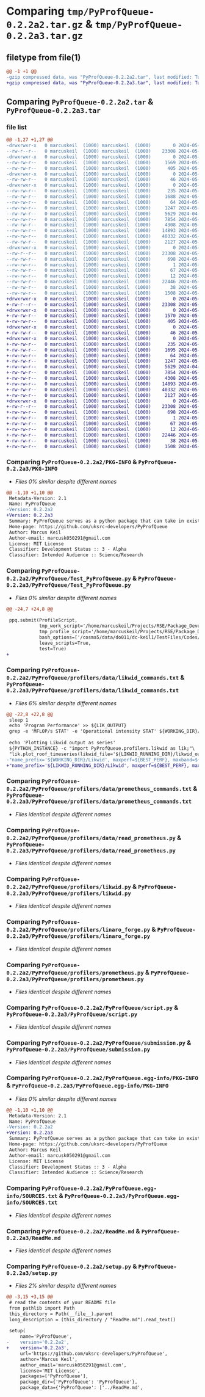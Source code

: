 # Comparing `tmp/PyProfQueue-0.2.2a2.tar.gz` & `tmp/PyProfQueue-0.2.2a3.tar.gz`

## filetype from file(1)

```diff
@@ -1 +1 @@
-gzip compressed data, was "PyProfQueue-0.2.2a2.tar", last modified: Tue May 28 14:55:47 2024, max compression
+gzip compressed data, was "PyProfQueue-0.2.2a3.tar", last modified: Tue May 28 15:01:12 2024, max compression
```

## Comparing `PyProfQueue-0.2.2a2.tar` & `PyProfQueue-0.2.2a3.tar`

### file list

```diff
@@ -1,27 +1,27 @@
-drwxrwxr-x   0 marcuskeil  (1000) marcuskeil  (1000)        0 2024-05-28 14:55:47.487489 PyProfQueue-0.2.2a2/
--rw-r--r--   0 marcuskeil  (1000) marcuskeil  (1000)    23308 2024-05-28 14:55:47.487489 PyProfQueue-0.2.2a2/PKG-INFO
-drwxrwxr-x   0 marcuskeil  (1000) marcuskeil  (1000)        0 2024-05-28 14:55:47.487489 PyProfQueue-0.2.2a2/PyProfQueue/
--rw-rw-r--   0 marcuskeil  (1000) marcuskeil  (1000)     1569 2024-05-28 12:53:45.000000 PyProfQueue-0.2.2a2/PyProfQueue/Test_PyProfQueue.py
--rw-rw-r--   0 marcuskeil  (1000) marcuskeil  (1000)      405 2024-05-28 14:52:21.000000 PyProfQueue-0.2.2a2/PyProfQueue/__init__.py
-drwxrwxr-x   0 marcuskeil  (1000) marcuskeil  (1000)        0 2024-05-28 14:55:47.487489 PyProfQueue-0.2.2a2/PyProfQueue/profilers/
--rw-rw-r--   0 marcuskeil  (1000) marcuskeil  (1000)       46 2024-05-28 14:52:35.000000 PyProfQueue-0.2.2a2/PyProfQueue/profilers/__init__.py
-drwxrwxr-x   0 marcuskeil  (1000) marcuskeil  (1000)        0 2024-05-28 14:55:47.487489 PyProfQueue-0.2.2a2/PyProfQueue/profilers/data/
--rw-rw-r--   0 marcuskeil  (1000) marcuskeil  (1000)      235 2024-05-14 13:59:27.000000 PyProfQueue-0.2.2a2/PyProfQueue/profilers/data/_template_commands.txt
--rw-rw-r--   0 marcuskeil  (1000) marcuskeil  (1000)     1688 2024-05-28 11:24:21.000000 PyProfQueue-0.2.2a2/PyProfQueue/profilers/data/likwid_commands.txt
--rw-rw-r--   0 marcuskeil  (1000) marcuskeil  (1000)       64 2024-05-22 13:33:14.000000 PyProfQueue-0.2.2a2/PyProfQueue/profilers/data/linaro_forge_commands.txt
--rw-rw-r--   0 marcuskeil  (1000) marcuskeil  (1000)     1247 2024-05-22 12:38:47.000000 PyProfQueue-0.2.2a2/PyProfQueue/profilers/data/prometheus_commands.txt
--rw-rw-r--   0 marcuskeil  (1000) marcuskeil  (1000)     5629 2024-04-24 08:36:01.000000 PyProfQueue-0.2.2a2/PyProfQueue/profilers/data/read_prometheus.py
--rw-rw-r--   0 marcuskeil  (1000) marcuskeil  (1000)     7854 2024-05-28 14:48:01.000000 PyProfQueue-0.2.2a2/PyProfQueue/profilers/likwid.py
--rw-rw-r--   0 marcuskeil  (1000) marcuskeil  (1000)     4308 2024-05-28 11:55:18.000000 PyProfQueue-0.2.2a2/PyProfQueue/profilers/linaro_forge.py
--rw-rw-r--   0 marcuskeil  (1000) marcuskeil  (1000)    14893 2024-05-22 12:39:54.000000 PyProfQueue-0.2.2a2/PyProfQueue/profilers/prometheus.py
--rw-rw-r--   0 marcuskeil  (1000) marcuskeil  (1000)    40332 2024-05-22 12:38:46.000000 PyProfQueue-0.2.2a2/PyProfQueue/script.py
--rw-rw-r--   0 marcuskeil  (1000) marcuskeil  (1000)     2127 2024-05-14 15:39:53.000000 PyProfQueue-0.2.2a2/PyProfQueue/submission.py
-drwxrwxr-x   0 marcuskeil  (1000) marcuskeil  (1000)        0 2024-05-28 14:55:47.487489 PyProfQueue-0.2.2a2/PyProfQueue.egg-info/
--rw-r--r--   0 marcuskeil  (1000) marcuskeil  (1000)    23308 2024-05-28 14:55:47.000000 PyProfQueue-0.2.2a2/PyProfQueue.egg-info/PKG-INFO
--rw-rw-r--   0 marcuskeil  (1000) marcuskeil  (1000)      698 2024-05-28 14:55:47.000000 PyProfQueue-0.2.2a2/PyProfQueue.egg-info/SOURCES.txt
--rw-rw-r--   0 marcuskeil  (1000) marcuskeil  (1000)        1 2024-05-28 14:55:47.000000 PyProfQueue-0.2.2a2/PyProfQueue.egg-info/dependency_links.txt
--rw-rw-r--   0 marcuskeil  (1000) marcuskeil  (1000)       67 2024-05-28 14:55:47.000000 PyProfQueue-0.2.2a2/PyProfQueue.egg-info/requires.txt
--rw-rw-r--   0 marcuskeil  (1000) marcuskeil  (1000)       12 2024-05-28 14:55:47.000000 PyProfQueue-0.2.2a2/PyProfQueue.egg-info/top_level.txt
--rw-rw-r--   0 marcuskeil  (1000) marcuskeil  (1000)    22446 2024-05-14 16:16:58.000000 PyProfQueue-0.2.2a2/ReadMe.md
--rw-rw-r--   0 marcuskeil  (1000) marcuskeil  (1000)       38 2024-05-28 14:55:47.487489 PyProfQueue-0.2.2a2/setup.cfg
--rw-rw-r--   0 marcuskeil  (1000) marcuskeil  (1000)     1508 2024-05-28 14:49:01.000000 PyProfQueue-0.2.2a2/setup.py
+drwxrwxr-x   0 marcuskeil  (1000) marcuskeil  (1000)        0 2024-05-28 15:01:12.761370 PyProfQueue-0.2.2a3/
+-rw-r--r--   0 marcuskeil  (1000) marcuskeil  (1000)    23308 2024-05-28 15:01:12.761370 PyProfQueue-0.2.2a3/PKG-INFO
+drwxrwxr-x   0 marcuskeil  (1000) marcuskeil  (1000)        0 2024-05-28 15:01:12.761370 PyProfQueue-0.2.2a3/PyProfQueue/
+-rw-rw-r--   0 marcuskeil  (1000) marcuskeil  (1000)     1570 2024-05-28 14:57:47.000000 PyProfQueue-0.2.2a3/PyProfQueue/Test_PyProfQueue.py
+-rw-rw-r--   0 marcuskeil  (1000) marcuskeil  (1000)      405 2024-05-28 15:00:59.000000 PyProfQueue-0.2.2a3/PyProfQueue/__init__.py
+drwxrwxr-x   0 marcuskeil  (1000) marcuskeil  (1000)        0 2024-05-28 15:01:12.761370 PyProfQueue-0.2.2a3/PyProfQueue/profilers/
+-rw-rw-r--   0 marcuskeil  (1000) marcuskeil  (1000)       46 2024-05-28 14:52:35.000000 PyProfQueue-0.2.2a3/PyProfQueue/profilers/__init__.py
+drwxrwxr-x   0 marcuskeil  (1000) marcuskeil  (1000)        0 2024-05-28 15:01:12.761370 PyProfQueue-0.2.2a3/PyProfQueue/profilers/data/
+-rw-rw-r--   0 marcuskeil  (1000) marcuskeil  (1000)      235 2024-05-14 13:59:27.000000 PyProfQueue-0.2.2a3/PyProfQueue/profilers/data/_template_commands.txt
+-rw-rw-r--   0 marcuskeil  (1000) marcuskeil  (1000)     1695 2024-05-28 15:00:59.000000 PyProfQueue-0.2.2a3/PyProfQueue/profilers/data/likwid_commands.txt
+-rw-rw-r--   0 marcuskeil  (1000) marcuskeil  (1000)       64 2024-05-22 13:33:14.000000 PyProfQueue-0.2.2a3/PyProfQueue/profilers/data/linaro_forge_commands.txt
+-rw-rw-r--   0 marcuskeil  (1000) marcuskeil  (1000)     1247 2024-05-22 12:38:47.000000 PyProfQueue-0.2.2a3/PyProfQueue/profilers/data/prometheus_commands.txt
+-rw-rw-r--   0 marcuskeil  (1000) marcuskeil  (1000)     5629 2024-04-24 08:36:01.000000 PyProfQueue-0.2.2a3/PyProfQueue/profilers/data/read_prometheus.py
+-rw-rw-r--   0 marcuskeil  (1000) marcuskeil  (1000)     7854 2024-05-28 14:48:01.000000 PyProfQueue-0.2.2a3/PyProfQueue/profilers/likwid.py
+-rw-rw-r--   0 marcuskeil  (1000) marcuskeil  (1000)     4308 2024-05-28 11:55:18.000000 PyProfQueue-0.2.2a3/PyProfQueue/profilers/linaro_forge.py
+-rw-rw-r--   0 marcuskeil  (1000) marcuskeil  (1000)    14893 2024-05-22 12:39:54.000000 PyProfQueue-0.2.2a3/PyProfQueue/profilers/prometheus.py
+-rw-rw-r--   0 marcuskeil  (1000) marcuskeil  (1000)    40332 2024-05-22 12:38:46.000000 PyProfQueue-0.2.2a3/PyProfQueue/script.py
+-rw-rw-r--   0 marcuskeil  (1000) marcuskeil  (1000)     2127 2024-05-14 15:39:53.000000 PyProfQueue-0.2.2a3/PyProfQueue/submission.py
+drwxrwxr-x   0 marcuskeil  (1000) marcuskeil  (1000)        0 2024-05-28 15:01:12.761370 PyProfQueue-0.2.2a3/PyProfQueue.egg-info/
+-rw-r--r--   0 marcuskeil  (1000) marcuskeil  (1000)    23308 2024-05-28 15:01:12.000000 PyProfQueue-0.2.2a3/PyProfQueue.egg-info/PKG-INFO
+-rw-rw-r--   0 marcuskeil  (1000) marcuskeil  (1000)      698 2024-05-28 15:01:12.000000 PyProfQueue-0.2.2a3/PyProfQueue.egg-info/SOURCES.txt
+-rw-rw-r--   0 marcuskeil  (1000) marcuskeil  (1000)        1 2024-05-28 15:01:12.000000 PyProfQueue-0.2.2a3/PyProfQueue.egg-info/dependency_links.txt
+-rw-rw-r--   0 marcuskeil  (1000) marcuskeil  (1000)       67 2024-05-28 15:01:12.000000 PyProfQueue-0.2.2a3/PyProfQueue.egg-info/requires.txt
+-rw-rw-r--   0 marcuskeil  (1000) marcuskeil  (1000)       12 2024-05-28 15:01:12.000000 PyProfQueue-0.2.2a3/PyProfQueue.egg-info/top_level.txt
+-rw-rw-r--   0 marcuskeil  (1000) marcuskeil  (1000)    22446 2024-05-14 16:16:58.000000 PyProfQueue-0.2.2a3/ReadMe.md
+-rw-rw-r--   0 marcuskeil  (1000) marcuskeil  (1000)       38 2024-05-28 15:01:12.761370 PyProfQueue-0.2.2a3/setup.cfg
+-rw-rw-r--   0 marcuskeil  (1000) marcuskeil  (1000)     1508 2024-05-28 15:00:59.000000 PyProfQueue-0.2.2a3/setup.py
```

### Comparing `PyProfQueue-0.2.2a2/PKG-INFO` & `PyProfQueue-0.2.2a3/PKG-INFO`

 * *Files 0% similar despite different names*

```diff
@@ -1,10 +1,10 @@
 Metadata-Version: 2.1
 Name: PyProfQueue
-Version: 0.2.2a2
+Version: 0.2.2a3
 Summary: PyProfQueue serves as a python package that can take in existing bash scripts, add prometheus monitoring calls and likwid performance measure calls, and submit the script to an HPC queue system on the users' behalf.
 Home-page: https://github.com/uksrc-developers/PyProfQueue
 Author: Marcus Keil
 Author-email: marcusk050291@gmail.com
 License: MIT License
 Classifier: Development Status :: 3 - Alpha
 Classifier: Intended Audience :: Science/Research
```

### Comparing `PyProfQueue-0.2.2a2/PyProfQueue/Test_PyProfQueue.py` & `PyProfQueue-0.2.2a3/PyProfQueue/Test_PyProfQueue.py`

 * *Files 0% similar despite different names*

```diff
@@ -24,7 +24,8 @@
 
 ppq.submit(ProfileScript,
            tmp_work_script='/home/marcuskeil/Projects/RSE/Package_Development/Test/tmp_work.sh',
            tmp_profile_script='/home/marcuskeil/Projects/RSE/Package_Development/Test/tmp_profile.sh',
            bash_options=['/cosma5/data/do011/dc-keil1/TestFiles/Codes/export_variables.source', '${WORKING_DIR}'],
            leave_scripts=True,
            test=True)
+
```

### Comparing `PyProfQueue-0.2.2a2/PyProfQueue/profilers/data/likwid_commands.txt` & `PyProfQueue-0.2.2a3/PyProfQueue/profilers/data/likwid_commands.txt`

 * *Files 6% similar despite different names*

```diff
@@ -22,8 +22,8 @@
 sleep 1
 echo 'Program Performance' >> ${LIK_OUTPUT}
 grep -e 'MFLOP/s STAT' -e 'Operational intensity STAT' ${WORKING_DIR}/job_output_setup.txt >> ${LIK_OUTPUT}
 
 echo 'Plotting Likwid output as series'
 ${PYTHON_INSTANCE} -c "import PyProfQueue.profilers.likwid as lik;"\
 "lik.plot_roof_timeseries(likwid_file='${LIKWID_RUNNING_DIR}/likwid_output.txt', "\
-"name_prefix='${WORKING_DIR}/Likwid', maxperf=${BEST_PERF}, maxband=${BEST_BAND})"
+"name_prefix='${LIKWID_RUNNING_DIR}/Likwid', maxperf=${BEST_PERF}, maxband=${BEST_BAND})"
```

### Comparing `PyProfQueue-0.2.2a2/PyProfQueue/profilers/data/prometheus_commands.txt` & `PyProfQueue-0.2.2a3/PyProfQueue/profilers/data/prometheus_commands.txt`

 * *Files identical despite different names*

### Comparing `PyProfQueue-0.2.2a2/PyProfQueue/profilers/data/read_prometheus.py` & `PyProfQueue-0.2.2a3/PyProfQueue/profilers/data/read_prometheus.py`

 * *Files identical despite different names*

### Comparing `PyProfQueue-0.2.2a2/PyProfQueue/profilers/likwid.py` & `PyProfQueue-0.2.2a3/PyProfQueue/profilers/likwid.py`

 * *Files identical despite different names*

### Comparing `PyProfQueue-0.2.2a2/PyProfQueue/profilers/linaro_forge.py` & `PyProfQueue-0.2.2a3/PyProfQueue/profilers/linaro_forge.py`

 * *Files identical despite different names*

### Comparing `PyProfQueue-0.2.2a2/PyProfQueue/profilers/prometheus.py` & `PyProfQueue-0.2.2a3/PyProfQueue/profilers/prometheus.py`

 * *Files identical despite different names*

### Comparing `PyProfQueue-0.2.2a2/PyProfQueue/script.py` & `PyProfQueue-0.2.2a3/PyProfQueue/script.py`

 * *Files identical despite different names*

### Comparing `PyProfQueue-0.2.2a2/PyProfQueue/submission.py` & `PyProfQueue-0.2.2a3/PyProfQueue/submission.py`

 * *Files identical despite different names*

### Comparing `PyProfQueue-0.2.2a2/PyProfQueue.egg-info/PKG-INFO` & `PyProfQueue-0.2.2a3/PyProfQueue.egg-info/PKG-INFO`

 * *Files 0% similar despite different names*

```diff
@@ -1,10 +1,10 @@
 Metadata-Version: 2.1
 Name: PyProfQueue
-Version: 0.2.2a2
+Version: 0.2.2a3
 Summary: PyProfQueue serves as a python package that can take in existing bash scripts, add prometheus monitoring calls and likwid performance measure calls, and submit the script to an HPC queue system on the users' behalf.
 Home-page: https://github.com/uksrc-developers/PyProfQueue
 Author: Marcus Keil
 Author-email: marcusk050291@gmail.com
 License: MIT License
 Classifier: Development Status :: 3 - Alpha
 Classifier: Intended Audience :: Science/Research
```

### Comparing `PyProfQueue-0.2.2a2/PyProfQueue.egg-info/SOURCES.txt` & `PyProfQueue-0.2.2a3/PyProfQueue.egg-info/SOURCES.txt`

 * *Files identical despite different names*

### Comparing `PyProfQueue-0.2.2a2/ReadMe.md` & `PyProfQueue-0.2.2a3/ReadMe.md`

 * *Files identical despite different names*

### Comparing `PyProfQueue-0.2.2a2/setup.py` & `PyProfQueue-0.2.2a3/setup.py`

 * *Files 2% similar despite different names*

```diff
@@ -3,15 +3,15 @@
 # read the contents of your README file
 from pathlib import Path
 this_directory = Path(__file__).parent
 long_description = (this_directory / "ReadMe.md").read_text()
 
 setup(
     name='PyProfQueue',
-    version='0.2.2a2',
+    version='0.2.2a3',
     url='https://github.com/uksrc-developers/PyProfQueue',
     author='Marcus Keil',
     author_email='marcusk050291@gmail.com',
     license='MIT License',
     packages=['PyProfQueue'],
     package_dir={'PyProfQueue': 'PyProfQueue'},
     package_data={'PyProfQueue': ['../ReadMe.md',
```

